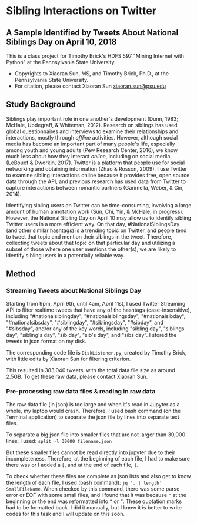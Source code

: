 # Sibling Interactions on Twitter
## A Sample Identified by Tweets About National Siblings Day on April 10, 2018
This is a class project for Timothy Brick's HDFS 597 "Mining Internet with Python" at the Pennsylvania State University.
* Copyrights to Xiaoran Sun, MS, and Timothy Brick, Ph.D., at the Pennsylvania State University.
* For citation, please contact Xiaoran Sun xiaoran.sun@psu.edu

## Study Background
Siblings play important role in one another's development (Dunn, 1983; McHale, Updegraff, & Whiteman, 2012). Research on siblings has used global questionnaires and interviews to examine their relationships and interactions, mostly through *offline* activities. However, although social media has become an important part of many people's life, especially among youth and young adults (Pew Research Center, 2016), we know much less about how they interact *online*, including on social media (LeBouef & Dworkin, 2017). Twitter is a platform that people use for social networking and obtaining information (Zhao & Rosson, 2009). I use Twitter to examine sibling interactions online because it provides free, open source data through the API, and previous research has used data from Twitter to capture interactions between romantic partners (Garimella, Weber, & Cin, 2014).

Identifying sibling users on Twitter can be time-consuming, involving a large amount of human annotation work (Sun, Chi, Yin, & McHale, in progress). However, the National Sibling Day on April 10 may allow us to identify sibling Twitter users in a more efficient way. On that day, #NationalSiblingsDay (and other similar hashtags) is a trending topic on Twitter, and people tend to tweet that topic and mention their siblings in the tweet. Therefore, collecting tweets about that topic on that particular day and utilizing a subset of those where one user mentions the other(s), we are likely to identify sibling users in a potentially reliable way.

## Method
### Streaming Tweets about National Siblings Day
Starting from 9pm, April 9th, until 4am, April 11st, I used Twitter Streaming API to filter realtime tweets that have any of the hashtags (case-insensitive), including "#nationalsiblingday", "#nationalsiblingsday", "#nationalsibday", "#nationalsibsday", "#siblingday", "#siblingsday", "#sibday", and "#sibsday", and/or any of the key words, including "sibling day", "siblings day", "sibling's day", "sib day", "sib's day", and "sibs day". I stored the tweets in json format on my disk. 

The corresponding code file is `DiskListener.py`, created by Timothy Brick, with little edits by Xiaoran Sun for filtering criterion.

This resulted in 383,040 tweets, with the total data file size as around 2.5GB. To get these raw data, please contact Xiaoran Sun.

### Pre-processing raw data files & reading in raw data
The raw data file (in json) is too large and when it's read in Jupyter as a whole, my laptop would crash. Therefore, I used bash command (on the Terminal application) to separate the json file by lines into separate text files.

To separate a big json file into smaller files that are not larger than 30,000 lines, I used:
`split -l 30000 filename.json`

But these smaller files cannot be read directly into jupyter due to their incompleteness. Therefore, at the beginning of each file, I had to make sure there was or I added a `[`, and at the end of each file, `]`.

To check whether these files are complete as json lists and also get to know the length of each file, I used (bash command):
`jq '. | length' SmallFileName`. When checked by this command, there was some parse error or EOF with some small files, and I found that it was because `"` at the beginning or the end was reformatted into `“` or `”`. These quotation marks had to be formatted back. I did it manually, but I know it is better to write codes for this task and I will update on this soon.

